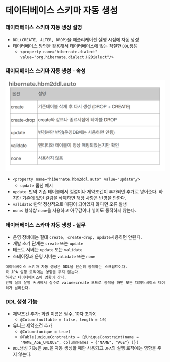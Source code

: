 # 데이터베이스 스키마 자동 생성

### 데이터베이스 스키마 자동 생성 설명 

- ``DDL(CREATE, ALTER, DROP)``을 애플리케이션 실행 시점에 자동 생성
- 데이터베이스 방언을 활용해서 데이터베이스에 맞는 적절한 ``DDL``생성 
  -  ```<property name="hibernate.dialect" value="org.hibernate.dialect.H2Dialect"/>```

### 데이터베이스 스키마 자동 생성 - 속성

![2.png](Image%2F2.png)
- ```<property name="hibernate.hbm2ddl.auto" value="update"/>```
  - ``update`` 옵션 예시 
- ``update``: 만약 기존 테이블에서 컬럼이나 제약조건이 추가되면 추가로 넣어준다. 
  하지만 기존에 있던 컬럼을 삭제하면 해당 사항은 반영을 안한다. 
- ``validate``: 만약 정상적으로 매핑이 되어있지 않다면 오류 발생 
- ``none``: 형식상 ``none``을 사용하고 아무값이나 넣어도 동작하지 않는다. 

### 데이터베이스 스카마 자동 생성 - 실무

- 운영 장비에는 절대 ``create, create-drop, update``사용하면 안된다.
- 개발 초기 단계는 ``create`` 또는 ``update ``
- 테스트 서버는 ``update`` 또는 ``validate``
- 스테이징과 운영 서버는 ``validate`` 또는 ``none``

```text
데이터베이스 스키마 자동 생성은 DDL을 단순히 동작하는 스크립트이다. 
즉 JPA 실행 로직에는 영향을 주지 않는다. 
하지만 데이터베이스에 영향이 간다. 
만약 실제 운영 서버에서 실수로 value=create 모드로 동작을 하면 모든 데이터베이스 데이터가 날라간다. 
```

### DDL 생성 기능 

- 제약조건 추가: 회원 이름은 필수, 10자 초과X 
  - ``@Column(nullable = false, length = 10) ``
- 유니크 제약조건 추가
  - ``@Column(unique = true)``
  - ```@Table(uniqueConstraints = {@UniqueConstraint(name = "NAME_AGE_UNIQUE", columnNames = {"NAME", "AGE"} )})```
- ``DDL``생성 기능은 ``DDL``을 자동 생성할 때만 사용되고 ``JPA``의 실행 로직에는 영향을 주지 않는다.


